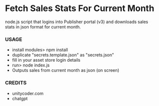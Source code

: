 # Fetch Sales Stats For Current Month
node.js script that logins into Publisher portal (v3) and downloads sales stats in json format for current month.

### USAGE
- install modules> npm install
- duplicate "secrets.template.json" as "secrets.json"
- fill in your asset store login details
- run> node index.js
- Outputs sales from current month as json (on screen)

### CREDITS
- unitycoder.com
- chatgpt

